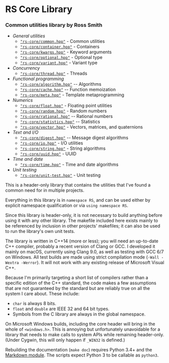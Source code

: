 # RS Core Library #

### Common utilities library by Ross Smith ###

* _General utilities_
    * [`"rs-core/common.hpp"`](common.html) - Common utilities
    * [`"rs-core/container.hpp"`](container.html) - Containers
    * [`"rs-core/kwargs.hpp"`](kwargs.html) - Keyword arguments
    * [`"rs-core/optional.hpp"`](optional.html) - Optional type
    * [`"rs-core/variant.hpp"`](variant.html) - Variant type
* _Concurrency_
    * [`"rs-core/thread.hpp"`](thread.html) - Threads
* _Functional programming_
    * [`"rs-core/algorithm.hpp"`](algorithm.html) -- Algorithms
    * [`"rs-core/cache.hpp"`](cache.html) -- Function memoization
    * [`"rs-core/meta.hpp"`](meta.html) - Template metaprogramming
* _Numerics_
    * [`"rs-core/float.hpp"`](float.html) - Floating point utilities
    * [`"rs-core/random.hpp"`](random.html) - Random numbers
    * [`"rs-core/rational.hpp"`](rational.html) -- Rational numbers
    * [`"rs-core/statistics.hpp"`](statistics.html) -- Statistics
    * [`"rs-core/vector.hpp"`](vector.html) - Vectors, matrices, and quaternions
* _Text and I/O_
    * [`"rs-core/digest.hpp"`](digest.html) -- Message digest algorithms
    * [`"rs-core/io.hpp"`](io.html) - I/O utilities
    * [`"rs-core/string.hpp"`](string.html) - String algorithms
    * [`"rs-core/uuid.hpp"`](uuid.html) - UUID
* _Time and date_
    * [`"rs-core/time.hpp"`](time.html) - Time and date algorithms
* _Unit testing_
    * [`"rs-core/unit-test.hpp"`](unit-test.html) - Unit testing

This is a header-only library that contains the utilities that I've found a
common need for in multiple projects.

Everything in this library is in `namespace RS`, and can be used either by
explicit namespace qualification or via `using namespace RS`.

Since this library is header-only, it is not necessary to build anything
before using it with any other library. The makefile included here exists
mainly to be referenced by inclusion in other projects' makefiles; it can also
be used to run the library's own unit tests.

The library is written in C++14 (more or less); you will need an up-to-date
C++ compiler, probably a recent version of Clang or GCC. I developed it mainly
on macOS, currently using Clang 9.0, as well as testing with GCC 6/7 on
Windows. All test builds are made using strict compilation mode (`-Wall
-Wextra -Werror`). It will not work with any existing release of Microsoft
Visual C++.

Because I'm primarily targeting a short list of compilers rather than a
specific edition of the C++ standard, the code makes a few assumptions that
are not guaranteed by the standard but are reliably true on all the system I
care about. These include:

* `char` is always 8 bits.
* `float` and `double` are IEEE 32 and 64 bit types.
* Symbols from the C library are always in the global namespace.

On Microsoft Windows builds, including the core header will bring in the whole
of `<windows.h>`. This is annoying but unfortunately unavoidable for a library
that needs to make calls to system APIs while remaining header-only. (Under
Cygwin, this will only happen if `_WIN32` is defined.)

Rebuilding the documentation (`make doc`) requires Python 3.4+ and the
[Markdown module](https://pypi.python.org/pypi/Markdown). The scripts expect
Python 3 to be callable as `python3`.
